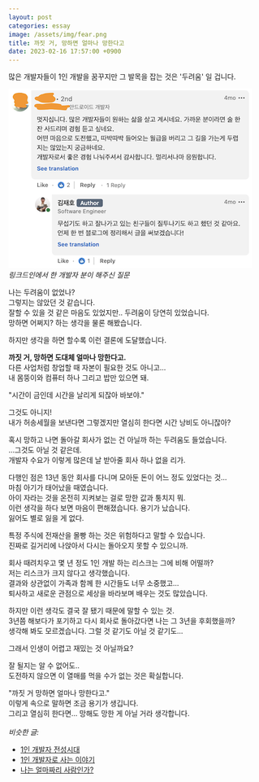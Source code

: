 ```yaml
---
layout: post
categories: essay
image: /assets/img/fear.png
title: 까짓 거, 망하면 얼마나 망한다고
date: 2023-02-16 17:57:00 +0900
---
```


많은 개발자들이 1인 개발을 꿈꾸지만 그 발목을 잡는 것은 '두려움' 일 겁니다.

![두려움](/assets/img/fear.png)  
*링크드인에서 한 개발자 분이 해주신 질문*

나는 두려움이 없었나?  
그렇지는 않았던 것 같습니다.  
잘할 수 있을 것 같은 마음도 있었지만.. 두려움이 당연히 있었습니다.    
망하면 어쩌지? 하는 생각을 물론 해봤습니다.

하지만 생각을 하면 할수록 이런 결론에 도달했습니다.

**까짓 거, 망하면 도대체 얼마나 망한다고.**  
다른 사업처럼 창업할 때 자본이 필요한 것도 아니고...  
내 몸뚱이와 컴퓨터 하나 그리고 밥만 있으면 돼.

"시간이 금인데 시간을 날리게 되잖아 바보야."  

그것도 아니지!  
내가 허송세월을 보낸다면 그렇겠지만 열심히 한다면 시간 낭비도 아니잖아?

혹시 망하고 나면 돌아갈 회사가 없는 건 아닐까 하는 두려움도 들었습니다.  
...그것도 아닐 것 같은데.  
개발자 수요가 이렇게 많은데 날 받아줄 회사 하나 없을 리가.

다행인 점은 13년 동안 회사를 다니며 모아둔 돈이 어느 정도 있었다는 것...  
마침 아기가 태어났을 때였습니다.  
아이 자라는 것을 온전히 지켜보는 걸로 망한 값과 퉁치지 뭐.  
이런 생각을 하다 보면 마음이 편해졌습니다. 용기가 났습니다.  
잃어도 별로 잃을 게 없다.

특정 주식에 전재산을 몰빵 하는 것은 위험하다고 말할 수 있습니다.  
진짜로 길거리에 나앉아서 다시는 돌아오지 못할 수 있으니까.  

회사 때려치우고 몇 년 정도 1인 개발 하는 리스크는 그에 비해 어떨까?  
저는 리스크가 크지 않다고 생각했습니다.  
결과와 상관없이 가족과 함께 한 시간들도 너무 소중했고...  
퇴사하고 새로운 관점으로 세상을 바라보며 배우는 것도 많았습니다.

하지만 이런 생각도 결국 잘 됐기 때문에 말할 수 있는 것.  
3년쯤 해보다가 포기하고 다시 회사로 돌아갔다면 나는 그 3년을 후회했을까?  
생각해 봐도 모르겠습니다. 그럴 것 같기도 아닐 것 같기도...  

그래서 인생이 어렵고 재밌는 것 아닐까요?

잘 될지는 알 수 없어도..  
도전하지 않으면 이 열매를 먹을 수가 없는 것은 확실합니다.  

"까짓 거 망하면 얼마나 망한다고."  
이렇게 속으로 말하면 조금 용기가 생깁니다.  
그리고 열심히 한다면... 망해도 망한 게 아닐 거라 생각합니다.
<br>
<br>
*비슷한 글:*
* [1인 개발자 전성시대](/essay/2022/09/14/successful-developer.html)
* [1인 개발자로 사는 이야기](/essay/2023/01/07/jocoding-youtube.html)
* [나는 얼마짜리 사람인가?](https://brunch.co.kr/@buildingking/62)